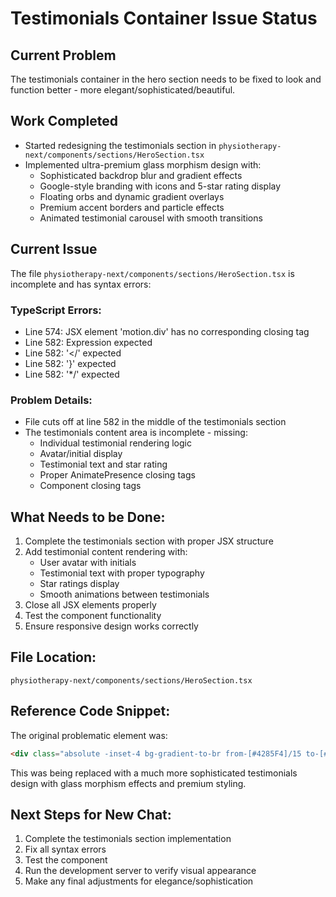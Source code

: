 # Testimonials Container Issue Status

## Current Problem
The testimonials container in the hero section needs to be fixed to look and function better - more elegant/sophisticated/beautiful.

## Work Completed
- Started redesigning the testimonials section in `physiotherapy-next/components/sections/HeroSection.tsx`
- Implemented ultra-premium glass morphism design with:
  - Sophisticated backdrop blur and gradient effects
  - Google-style branding with icons and 5-star rating display
  - Floating orbs and dynamic gradient overlays
  - Premium accent borders and particle effects
  - Animated testimonial carousel with smooth transitions

## Current Issue
The file `physiotherapy-next/components/sections/HeroSection.tsx` is incomplete and has syntax errors:

### TypeScript Errors:
- Line 574: JSX element 'motion.div' has no corresponding closing tag
- Line 582: Expression expected
- Line 582: '</' expected  
- Line 582: '}' expected
- Line 582: '*/' expected

### Problem Details:
- File cuts off at line 582 in the middle of the testimonials section
- The testimonials content area is incomplete - missing:
  - Individual testimonial rendering logic
  - Avatar/initial display
  - Testimonial text and star rating
  - Proper AnimatePresence closing tags
  - Component closing tags

## What Needs to be Done:
1. Complete the testimonials section with proper JSX structure
2. Add testimonial content rendering with:
   - User avatar with initials
   - Testimonial text with proper typography
   - Star ratings display
   - Smooth animations between testimonials
3. Close all JSX elements properly
4. Test the component functionality
5. Ensure responsive design works correctly

## File Location:
`physiotherapy-next/components/sections/HeroSection.tsx`

## Reference Code Snippet:
The original problematic element was:
```html
<div class="absolute -inset-4 bg-gradient-to-br from-[#4285F4]/15 to-[#34A853]/15 rounded-3xl blur-2xl opacity-60"></div>
```

This was being replaced with a much more sophisticated testimonials design with glass morphism effects and premium styling.

## Next Steps for New Chat:
1. Complete the testimonials section implementation
2. Fix all syntax errors
3. Test the component
4. Run the development server to verify visual appearance
5. Make any final adjustments for elegance/sophistication
